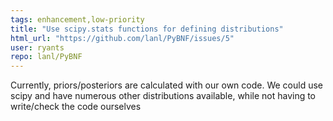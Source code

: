 ```yaml
---
tags: enhancement,low-priority
title: "Use scipy.stats functions for defining distributions"
html_url: "https://github.com/lanl/PyBNF/issues/5"
user: ryants
repo: lanl/PyBNF
---
```


Currently, priors/posteriors are calculated with our own code.  We could use scipy and have numerous other distributions available, while not having to write/check the code ourselves